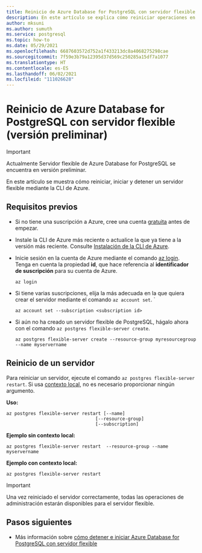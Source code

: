 ```yaml
---
title: Reinicio de Azure Database for PostgreSQL con servidor flexible mediante Azure Portal
description: En este artículo se explica cómo reiniciar operaciones en Azure Database for PostgreSQL mediante la CLI de Azure.
author: mksuni
ms.author: sumuth
ms.service: postgresql
ms.topic: how-to
ms.date: 05/29/2021
ms.openlocfilehash: 6687603572d752a1f433213dc8a4068275298cae
ms.sourcegitcommit: 7f59e3b79a12395d37d569c250285a15df7a1077
ms.translationtype: HT
ms.contentlocale: es-ES
ms.lasthandoff: 06/02/2021
ms.locfileid: "111026628"
---
```

# <a name="restart-an-azure-database-for-postgresql---flexible-server-preview"></a>Reinicio de Azure Database for PostgreSQL con servidor flexible (versión preliminar)

> [!IMPORTANT]
> Actualmente Servidor flexible de Azure Database for PostgreSQL se encuentra en versión preliminar.

En este artículo se muestra cómo reiniciar, iniciar y detener un servidor flexible mediante la CLI de Azure.

## <a name="prerequisites"></a>Requisitos previos

- Si no tiene una suscripción a Azure, cree una cuenta [gratuita](https://azure.microsoft.com/free/) antes de empezar.
- Instale la CLI de Azure más reciente o actualice la que ya tiene a la versión más reciente. Consulte [Instalación de la CLI de Azure](/cli/azure/install-azure-cli).
-  Inicie sesión en la cuenta de Azure mediante el comando [az login](/cli/azure/reference-index#az_login). Tenga en cuenta la propiedad **id**, que hace referencia al **identificador de suscripción** para su cuenta de Azure.

    ```azurecli-interactive
    az login
    ````

- Si tiene varias suscripciones, elija la más adecuada en la que quiera crear el servidor mediante el comando ```az account set```.
`
    ```azurecli
    az account set --subscription <subscription id>
    ```

- Si aún no ha creado un servidor flexible de PostgreSQL, hágalo ahora con el comando ```az postgres flexible-server create```.

    ```azurecli
    az postgres flexible-server create --resource-group myresourcegroup --name myservername
    ```

## <a name="restart-a-server"></a>Reinicio de un servidor
Para reiniciar un servidor, ejecute el comando ```az postgres flexible-server restart```. Si usa [contexto local](/cli/azure/config/param-persist), no es necesario proporcionar ningún argumento.

**Uso:**
```azurecli
az postgres flexible-server restart [--name]
                                 [--resource-group]
                                 [--subscription]
```

**Ejemplo sin contexto local:**
```azurecli
az postgres flexible-server restart  --resource-group --name myservername
```

**Ejemplo con contexto local:**
```azurecli
az postgres flexible-server restart
```

> [!IMPORTANT]
> Una vez reiniciado el servidor correctamente, todas las operaciones de administración estarán disponibles para el servidor flexible.

## <a name="next-steps"></a>Pasos siguientes
- Más información sobre [cómo detener e iniciar Azure Database for PostgreSQL con servidor flexible](./how-to-stop-start-server-cli.md)



